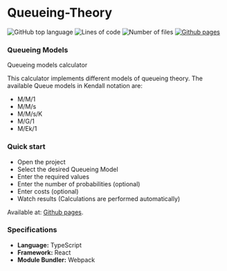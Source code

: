 # Queueing-Theory
![GitHub top language](https://img.shields.io/github/languages/top/PedroRangelP/Queueing-Theory)
![Lines of code](https://tokei.rs/b1/github/PedroRangelP/Queueing-Theory?category=code)
![Number of files](https://tokei.rs/b1/github/PedroRangelP/Queueing-Theory?category=files)
[![Github pages](https://img.shields.io/website-up-down-green-red/http/shields.io.svg)](https://pedrorangelp.github.io/Queueing-Theory/MM1)

### Queueing Models
Queueing models calculator

This calculator implements different models of queueing theory. 
The available Queue models in Kendall notation are:

- M/M/1
- M/M/s
- M/M/s/K
- M/G/1
- M/Ek/1

### Quick start
- Open the project
- Select the desired Queueing Model
- Enter the required values
- Enter the number of probabilities (optional)
- Enter costs (optional)
- Watch results (Calculations are performed automatically)

Available at: [Github pages](https://pedrorangelp.github.io/Queueing-Theory/).

### Specifications
- **Language:** TypeScript
- **Framework:** React
- **Module Bundler:** Webpack
